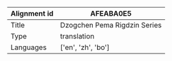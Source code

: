 |Alignment id | AFEABA0E5
| --- | --- 
|Title | Dzogchen Pema Rigdzin Series 
|Type | translation
|Languages | ['en', 'zh', 'bo']